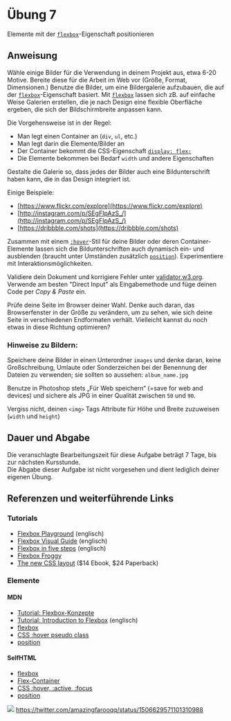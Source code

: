 # Übung 7

Elemente mit der [`flexbox`](https://wiki.selfhtml.org/wiki/CSS/Eigenschaften/Flexbox)-Eigenschaft positionieren


## Anweisung

Wähle einige Bilder für die Verwendung in deinem Projekt aus, etwa 6-20 Motive. Bereite diese für die Arbeit im Web vor (Größe, Format, Dimensionen.) Benutze die Bilder, um eine Bildergalerie aufzubauen, die auf der [`flexbox`](https://wiki.selfhtml.org/wiki/CSS/Eigenschaften/Flexbox)-Eigenschaft basiert. Mit [`flexbox`](https://wiki.selfhtml.org/wiki/CSS/Eigenschaften/Flexbox) lassen sich zB. auf einfache Weise Galerien erstellen, die je nach Design eine flexible Oberfläche ergeben, die sich der Bildschirmbreite anpassen kann.

Die Vorgehensweise ist in der Regel:

- Man legt einen Container an (`div`, `ul`, etc.)
- Man legt darin die Elemente/Bilder an
- Der Container bekommt die CSS-Eigenschaft [`display: flex;`](https://wiki.selfhtml.org/wiki/CSS/Tutorials/Flexbox/Flex-Container)
- Die Elemente bekommen bei Bedarf `width` und andere Eigenschaften

Gestalte die Galerie so, dass jedes der Bilder auch eine Bildunterschrift haben kann, die in das Design integriert ist.

Einige Beispiele:

- [https://www.flickr.com/explore](https://www.flickr.com/explore)
- [http://instagram.com/p/SEgFIpAzS_/](http://instagram.com/p/SEgFIpAzS_/)
- [https://dribbble.com/shots](https://dribbble.com/shots)

Zusammen mit einem [`:hover`](https://wiki.selfhtml.org/wiki/CSS/Selektoren/Pseudoklasse/hover,_active,_focus)-Stil für deine Bilder oder deren Container-Elemente lassen sich die Bildunterschriften auch dynamisch ein- und ausblenden (braucht unter Umständen zusätzlich [`position`](https://wiki.selfhtml.org/wiki/CSS/Eigenschaften/Positionierung/position)). Experimentiere mit Interaktionsmöglichkeiten.

Validiere dein Dokument und korrigiere Fehler unter [validator.w3.org](http://validator.w3.org/). Verwende am besten "Direct Input" als Eingabemethode und füge deinen Code per *Copy & Paste* ein.

Prüfe deine Seite im Browser deiner Wahl. Denke auch daran, das Browserfenster in der Größe zu verändern, um zu sehen, wie sich deine Seite in verschiedenen Endformaten verhält. Vielleicht kannst du noch etwas in diese Richtung optimieren?


### Hinweise zu Bildern:

Speichere deine Bilder in einen Unterordner `images` und denke daran, keine Großschreibung, Umlaute oder Sonderzeichen bei der Benennung der Dateien zu verwenden; sie sollten so aussehen: `album_name.jpg`

Benutze in Photoshop stets „Für Web speichern“ (=save for web and devices) und sichere als JPG in einer Qualität zwischen `50` und `90`.

Vergiss nicht, deinen `<img>` Tags Attribute für Höhe und Breite zuzuweisen (`width` und `height`)


## Dauer und Abgabe

Die veranschlagte Bearbeitungszeit für diese Aufgabe beträgt 7 Tage, bis zur nächsten Kursstunde.  
Die Abgabe dieser Aufgabe ist nicht vorgesehen und dient lediglich deiner eigenen Übung.

## Referenzen und weiterführende Links

### Tutorials

- [Flexbox Playground](https://coding.imweb.io/demo/flex/) (englisch)  
- [Flexbox Visual Guide](https://scotch.io/tutorials/a-visual-guide-to-css3-flexbox-properties) (englisch)  
- [Flexbox in five steps](https://webdesignerwall.com/tutorials/master-css-flexbox-5-simple-steps) (englisch)  
- [Flexbox Froggy](https://flexboxfroggy.com/#de)  
- [The new CSS layout](https://abookapart.com/products/the-new-css-layout) ($14 Ebook, $24 Paperback)  

### Elemente

#### MDN

- [Tutorial: Flexbox-Konzepte](https://developer.mozilla.org/de/docs/Web/CSS/CSS_Flexible_Box_Layout/Grundlegende_Konzepte_der_Flexbox)
- [Tutorial: Introduction to Flexbox](https://developer.mozilla.org/en-US/docs/Learn/CSS/CSS_layout/Flexbox) (englisch)
- [flexbox](https://developer.mozilla.org/de/docs/Web/CSS/CSS_Flexible_Box_Layout)
- [CSS :hover pseudo class](https://developer.mozilla.org/de/docs/Web/CSS/:hover)
- [position](https://developer.mozilla.org/de/docs/Web/CSS/position)

#### SelfHTML

- [flexbox](https://wiki.selfhtml.org/wiki/CSS/Eigenschaften/Flexbox)
- [Flex-Container](https://wiki.selfhtml.org/wiki/CSS/Tutorials/Flexbox/Flex-Container)
- [CSS :hover, :active, :focus](https://wiki.selfhtml.org/wiki/CSS/Selektoren/Pseudoklasse/hover,_active,_focus)
- [position](https://wiki.selfhtml.org/wiki/CSS/Eigenschaften/Positionierung/position)

![](https://pbs.twimg.com/media/FOifVO2XoAYUyIx?format=jpg&name=medium)
https://twitter.com/amazingfarooqq/status/1506629571101310988
